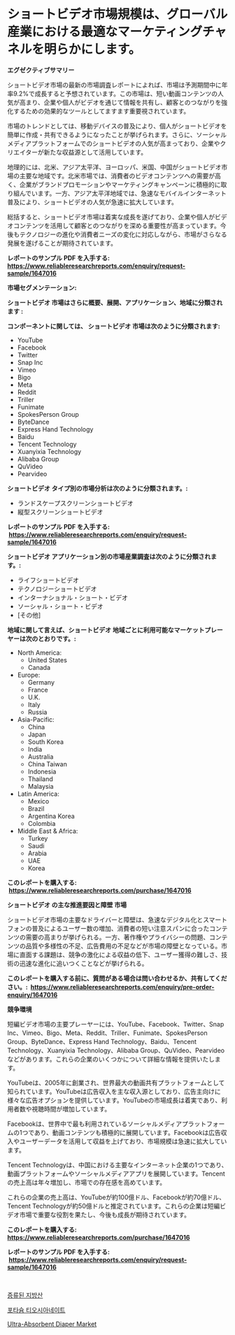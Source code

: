 <p><h1>ショートビデオ市場規模は、グローバル産業における最適なマーケティングチャネルを明らかにします。</h1></p><p><strong>エグゼクティブサマリー</strong></p>
<p><p>ショートビデオ市場の最新の市場調査レポートによれば、市場は予測期間中に年率9.2%で成長すると予想されています。この市場は、短い動画コンテンツの人気が高まり、企業や個人がビデオを通じて情報を共有し、顧客とのつながりを強化するための効果的なツールとしてますます重要視されています。</p><p>市場のトレンドとしては、移動デバイスの普及により、個人がショートビデオを簡単に作成・共有できるようになったことが挙げられます。さらに、ソーシャルメディアプラットフォームでのショートビデオの人気が高まっており、企業やクリエイターが新たな収益源として活用しています。</p><p>地理的には、北米、アジア太平洋、ヨーロッパ、米国、中国がショートビデオ市場の主要な地域です。北米市場では、消費者のビデオコンテンツへの需要が高く、企業がブランドプロモーションやマーケティングキャンペーンに積極的に取り組んでいます。一方、アジア太平洋地域では、急速なモバイルインターネット普及により、ショートビデオの人気が急速に拡大しています。</p><p>総括すると、ショートビデオ市場は着実な成長を遂げており、企業や個人がビデオコンテンツを活用して顧客とのつながりを深める重要性が高まっています。今後もテクノロジーの進化や消費者ニーズの変化に対応しながら、市場がさらなる発展を遂げることが期待されています。</p></p>
<p><strong>レポートのサンプル PDF を入手する: <a href="https://www.reliableresearchreports.com/enquiry/request-sample/1647016">https://www.reliableresearchreports.com/enquiry/request-sample/1647016</a></strong></p>
<p><strong>市場セグメンテーション:</strong></p>
<p><strong> ショートビデオ 市場はさらに概要、展開、アプリケーション、地域に分類されます :</strong></p>
<p><strong>コンポーネントに関しては、 ショートビデオ 市場は次のように分類されます: &nbsp;</strong></p>
<p><ul><li>YouTube</li><li>Facebook</li><li>Twitter</li><li>Snap Inc</li><li>Vimeo</li><li>Bigo</li><li>Meta</li><li>Reddit</li><li>Triller</li><li>Funimate</li><li>SpokesPerson Group</li><li>ByteDance</li><li>Express Hand Technology</li><li>Baidu</li><li>Tencent Technology</li><li>Xuanyixia Technology</li><li>Alibaba Group</li><li>QuVideo</li><li>Pearvideo</li></ul></p>
<p><strong> ショートビデオ タイプ別の市場分析は次のように分類されます。:</strong></p>
<p><ul><li>ランドスケープスクリーンショートビデオ</li><li>縦型スクリーンショートビデオ</li></ul></p>
<p><strong>レポートのサンプル PDF を入手する: &nbsp;<a href="https://www.reliableresearchreports.com/enquiry/request-sample/1647016">https://www.reliableresearchreports.com/enquiry/request-sample/1647016</a></strong></p>
<p><strong> ショートビデオ アプリケーション別の市場産業調査は次のように分類されます。:</strong></p>
<p><ul><li>ライフショートビデオ</li><li>テクノロジーショートビデオ</li><li>インターナショナル・ショート・ビデオ</li><li>ソーシャル・ショート・ビデオ</li><li>[その他]</li></ul></p>
<p><strong>地域に関して言えば、ショートビデオ 地域ごとに利用可能なマーケットプレーヤーは次のとおりです。:</strong></p>
<p><ul>
    <li>
        North America:
        <ul>
            <li>United States</li>
            <li>Canada</li>
        </ul>
    </li>
    <li>
        Europe:
        <ul>
            <li>Germany</li>
            <li>France</li>
            <li>U.K.</li>
            <li>Italy</li>
            <li>Russia</li>
        </ul>
    </li>
    <li>
        Asia-Pacific:
        <ul>
            <li>China</li>
            <li>Japan</li>
            <li>South Korea</li>
            <li>India</li>
            <li>Australia</li>
            <li>China Taiwan</li>
            <li>Indonesia</li>
            <li>Thailand</li>
            <li>Malaysia</li>
        </ul>
    </li>
    <li>
        Latin America:
        <ul>
            <li>Mexico</li>
            <li>Brazil</li>
            <li>Argentina Korea</li>
            <li>Colombia</li>
        </ul>
    </li>
    <li>
        Middle East & Africa:
        <ul>
            <li>Turkey</li>
            <li>Saudi</li>
            <li>Arabia</li>
            <li>UAE</li>
            <li>Korea</li>
        </ul>
    </li>
    </ul></p>
<p><strong>このレポートを購入する: &nbsp;<a href="https://www.reliableresearchreports.com/purchase/1647016">https://www.reliableresearchreports.com/purchase/1647016</a></strong></p>
<p><strong>ショートビデオ の主な推進要因と障壁 市場</strong></p>
<p><p>ショートビデオ市場の主要なドライバーと障壁は、急速なデジタル化とスマートフォンの普及によるユーザー数の増加、消費者の短い注意スパンに合ったコンテンツの需要の高まりが挙げられる。一方、著作権やプライバシーの問題、コンテンツの品質や多様性の不足、広告費用の不足などが市場の障壁となっている。市場に直面する課題は、競争の激化による収益の低下、ユーザー獲得の難しさ、技術の迅速な進化に追いつくことなどが挙げられる。</p></p>
<p><strong>このレポートを購入する前に、質問がある場合は問い合わせるか、共有してください。:&nbsp; <a href="https://www.reliableresearchreports.com/enquiry/pre-order-enquiry/1647016">https://www.reliableresearchreports.com/enquiry/pre-order-enquiry/1647016</a></strong></p>
<p><strong>競争環境</strong></p>
<p><p>短編ビデオ市場の主要プレーヤーには、YouTube、Facebook、Twitter、Snap Inc、Vimeo、Bigo、Meta、Reddit、Triller、Funimate、SpokesPerson Group、ByteDance、Express Hand Technology、Baidu、Tencent Technology、Xuanyixia Technology、Alibaba Group、QuVideo、Pearvideo などがあります。これらの企業のいくつかについて詳細な情報を提供いたします。</p><p>YouTubeは、2005年に創業され、世界最大の動画共有プラットフォームとして知られています。YouTubeは広告収入を主な収入源としており、広告主向けに様々な広告オプションを提供しています。YouTubeの市場成長は着実であり、利用者数や視聴時間が増加しています。</p><p>Facebookは、世界中で最も利用されているソーシャルメディアプラットフォームの1つであり、動画コンテンツも積極的に展開しています。Facebookは広告収入やユーザーデータを活用して収益を上げており、市場規模は急速に拡大しています。</p><p>Tencent Technologyは、中国における主要なインターネット企業の1つであり、動画プラットフォームやソーシャルメディアアプリを展開しています。Tencentの売上高は年々増加し、市場での存在感を高めています。</p><p>これらの企業の売上高は、YouTubeが約100億ドル、Facebookが約70億ドル、Tencent Technologyが約50億ドルと推定されています。これらの企業は短編ビデオ市場で重要な役割を果たし、今後も成長が期待されています。</p></p>
<p><strong>このレポートを購入する: &nbsp; <a href="https://www.reliableresearchreports.com/purchase/1647016">https://www.reliableresearchreports.com/purchase/1647016</a></strong></p>
<p><strong>レポートのサンプル PDF を入手する: &nbsp;<a href="https://www.reliableresearchreports.com/enquiry/request-sample/1647016">https://www.reliableresearchreports.com/enquiry/request-sample/1647016</a></strong><strong></strong></p>
<p>&nbsp;</p>
<p><p><a href="https://medium.com/@simeonbode1/%EC%A0%95%EC%A0%9C-%EC%A7%80%EB%B0%A9%EC%82%B0-%EC%8B%9C%EC%9E%A5-%EA%B7%9C%EB%AA%A8-cagr-%ED%8A%B8%EB%A0%8C%EB%93%9C-2024-2030-600d04793d09">증류된 지방산</a></p><p><a href="https://medium.com/@joeyjohns20/%EC%B9%BC%EB%A5%A8-%ED%8B%B0%EC%98%A4%EC%8B%9C%EC%95%88%EC%82%B0%EC%97%BC-%EC%8B%9C%EC%9E%A5-%EC%9C%A0%ED%98%95-%EC%9D%91%EC%9A%A9-%EB%B0%8F-%EC%A7%80%EB%A6%AC%EB%B3%84-%ED%8F%AC%EA%B4%84%EC%A0%81-%ED%8F%89%EA%B0%80-2866cd01e7c7">포타슘 티오시아네이트</a></p><p><a href="https://github.com/Alonsoolds3wq1d81czn8rbol/Market-Research-Report-List-1/blob/main/ultra-absorbent-diaper-market.md">Ultra-Absorbent Diaper Market</a></p></p>